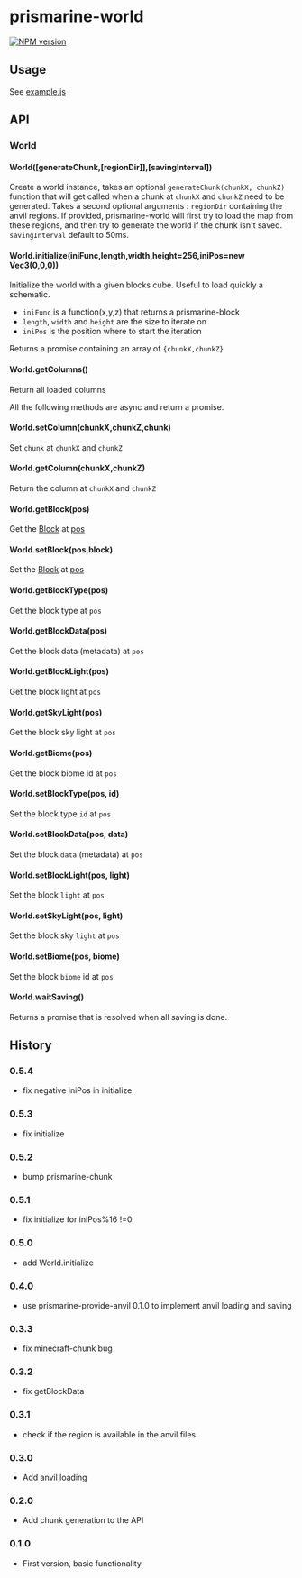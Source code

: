 # prismarine-world

[![NPM version](https://img.shields.io/npm/v/prismarine-world.svg)](http://npmjs.com/package/prismarine-world)

## Usage

See [example.js](example.js)

## API

### World

#### World([generateChunk,[regionDir]],[savingInterval])

Create a world instance, takes an optional `generateChunk(chunkX, chunkZ)` function that will get called when a chunk at 
`chunkX` and `chunkZ` need to be generated. Takes a second optional arguments : `regionDir` containing the anvil regions.
If provided, prismarine-world will first try to load the map from these regions, and then try to generate the world if 
the chunk isn't saved. `savingInterval` default to 50ms.

#### World.initialize(iniFunc,length,width,height=256,iniPos=new Vec3(0,0,0))

Initialize the world with a given blocks cube. Useful to load quickly a schematic.

* `iniFunc` is a function(x,y,z) that returns a prismarine-block
* `length`, `width` and `height` are the size to iterate on
* `iniPos` is the position where to start the iteration

Returns a promise containing an array of `{chunkX,chunkZ}`

#### World.getColumns()

Return all loaded columns


All the following methods are async and return a promise.

#### World.setColumn(chunkX,chunkZ,chunk)

Set `chunk` at `chunkX` and `chunkZ`

#### World.getColumn(chunkX,chunkZ)

Return the column at `chunkX` and `chunkZ`

#### World.getBlock(pos)

Get the [Block](https://github.com/PrismarineJS/prismarine-block) at [pos](https://github.com/andrewrk/node-vec3)

#### World.setBlock(pos,block)

Set the [Block](https://github.com/PrismarineJS/prismarine-block) at [pos](https://github.com/andrewrk/node-vec3)

#### World.getBlockType(pos)

Get the block type at `pos`

#### World.getBlockData(pos)

Get the block data (metadata) at `pos`

#### World.getBlockLight(pos)

Get the block light at `pos`

#### World.getSkyLight(pos)

Get the block sky light at `pos`

#### World.getBiome(pos)

Get the block biome id at `pos`

#### World.setBlockType(pos, id)

Set the block type `id` at `pos`

#### World.setBlockData(pos, data)

Set the block `data` (metadata) at `pos`

#### World.setBlockLight(pos, light)

Set the block `light` at `pos`

#### World.setSkyLight(pos, light)

Set the block sky `light` at `pos`

#### World.setBiome(pos, biome)

Set the block `biome` id at `pos`

#### World.waitSaving()

Returns a promise that is resolved when all saving is done.

## History

### 0.5.4

* fix negative iniPos in initialize

### 0.5.3

* fix initialize

### 0.5.2

* bump prismarine-chunk

### 0.5.1

* fix initialize for iniPos%16 !=0

### 0.5.0

* add World.initialize

### 0.4.0

* use prismarine-provide-anvil 0.1.0 to implement anvil loading and saving

### 0.3.3

* fix minecraft-chunk bug

### 0.3.2

* fix getBlockData

### 0.3.1

* check if the region is available in the anvil files

### 0.3.0

* Add anvil loading

### 0.2.0

* Add chunk generation to the API

### 0.1.0

* First version, basic functionality
